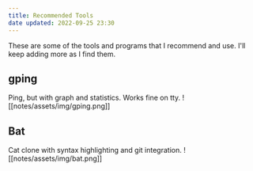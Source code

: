 ```yaml
---
title: Recommended Tools
date updated: 2022-09-25 23:30
---
```


These are some of the tools and programs that I recommend and use. I'll keep adding more as I find them.

## gping

Ping, but with graph and statistics. Works fine on tty.
![[notes/assets/img/gping.png]]

## Bat

Cat clone with syntax highlighting and git integration.
![[notes/assets/img/bat.png]]
